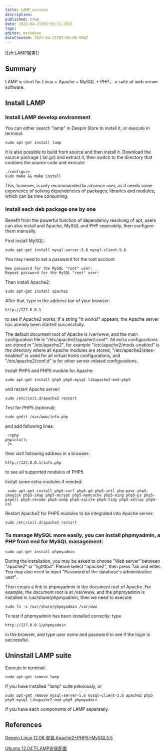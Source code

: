```yaml
---
title: LAMP_service
description: 
published: true
date: 2022-04-21T03:56:11.293Z
tags: 
editor: markdown
dateCreated: 2022-04-21T03:56:08.504Z
---
```


[[zh:LAMP服务]]


## Summary

LAMP is short for Linux + Apache + MySQL + PHP， a suite of web server software.

## Install LAMP

### Install LAMP develop environment

You can either search "lamp" in Deepin Store to install it, or execute in terminal:

    sudo apt-get install lamp

It is also possible to build from source and then install it. Download the source package (.tar.gz) and extract it, then switch to the directory that contains the source code and execute:

    ./configure 
    sudo make && make install

This, however, is only recommanded to advance user, as it needs some experience of solving dependencies of packages, libraries and modules, which can be time consuming.

### Install each deb package one by one

Benefit from the powerful function of dependency resolving of apt, users can also install  and Apache, MySQL and PHP seperately, then configure them manually.

First install MySQL:

    sudo apt-get install mysql-server-5.6 mysql-client-5.6

You may need to set a password for the root account

    New password for the MySQL "root" user:
    Repeat password for the MySQL "root" user:

Then install Apache2:

    sudo apt-get install apache2

After that, type in the address bar of your browser:

    http://127.0.0.1

to see if Apache2 works. If a string "It works!" appears, the Apache server has already been started successfully.

The default document root of Apache is /var/www, and the main configuration file is "/etc/apache2/apache2.conf". All extra configurations are stored in "/etc/apache2", for example "/etc/apache2/mods-enabled" is the directory where all Apache modules are stored, "/etc/apache2/sites-enabled" is used for all virtual hosts configurations, and "/etc/apache2/conf.d" is for other server-related configurations.

Install PHP5 and PHP5 module for Apache:

    sudo apt-get install php5 php5-mysql libapache2-mod-php5

and restart Apache server:

    sudo /etc/init.d/apache2 restart

Test for PHP5 (optional):

    sudo gedit /var/www/info.php

and add following lines:    

     <?php
    phpinfo();
     ?>

then visit following address in a browser:

    http://127.0.0.1/info.php

to see all supported modules of PHP5.

Install some extra modules if needed:

     sudo apt-get install php5-curl php5-gd php5-intl php-pear php5-imagick php5-imap php5-mcrypt php5-memcache php5-ming php5-ps php5-pspell php5-recode php5-snmp php5-sqlite php5-tidy php5-xmlrpc php5-xsl

Restart Apache2 for PHP5 modules to be integrated into Apache server:

    sudo /etc/init.d/apache2 restart

### To manage MySQL more easily, you can install phpmyadmin, a PHP front end for MySQL management:

    sudo apt-get install phpmyadmin

During the installation, you may be asked to choose "Web server" between "apache2" or "lighttpd". Please select "apache2", then press Tab and enter. You may also need to input "Password of the database's administrative user".

Then create a link to phpmyadmin in the document root of Apache. For example, the document root is at /var/www, and the phpmyadmin is installed in /usr/share/phpmyadmin, then we need to execute:

    sudo ln -s /usr/share/phpmyadmin /var/www 

To test if phpmyadmin has been installed correctly: type

    http://127.0.0.1/phpmyadmin

in the browser, and type user name and password to see if the login is successful.

## Uninstall LAMP suite

Execute in terminal:

    sudo apt-get remove lamp
     
if you have installed "lamp" suite previously, or

    sudo apt-get remove mysql-server-5.6 mysql-client-5.6 apache2 php5 php5-mysql libapache2-mod-php5 phpmyadmin

if you have each components of LAMP separately.


## References

[Deepin Linux 12.06 安装 Apache2+PHP5+MySQL5.5](http://www.linuxdeepin.com/forum/25/7792?p=33743)

[Ubuntu 12.04下LAMP安装配置](http://www.linuxidc.com/Linux/2012-05/61079.htm)